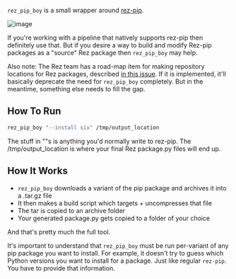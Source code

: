 ``rez_pip_boy`` is a small wrapper around [rez-pip](https://github.com/nerdvegas/rez/blob/a9f61980a9cebcf67df09023cccdcbf1b9edea66/wiki/pages/Pip.md).

![image](https://user-images.githubusercontent.com/10103049/79014221-4a5c7f80-7b1f-11ea-8855-d726654d709b.png)

If you're working with a pipeline that natively supports rez-pip then
definitely use that. But if you desire a way to build and modify Rez-pip
packages as a "source" Rez package then ``rez_pip_boy`` may help.

Also note: The Rez team has a road-map item for making
repository locations for Rez packages, described 
[in this issue](https://github.com/nerdvegas/rez/issues/673). 
If it is implemented, it'll basically deprecate the need for
``rez_pip_boy`` completely. But in the meantime, something else needs to
fill the gap.

## How To Run

```sh
rez_pip_boy "--install six" /tmp/output_location
```

The stuff in ""s is anything you'd normally write to rez-pip.
The /tmp/output_location is where your final Rez package.py files will
end up.


## How It Works

- ``rez_pip_boy`` downloads a variant of the pip package and archives it into a .tar.gz file
- It then makes a build script which targets + uncompresses that file
- The tar is copied to an archive folder
- Your generated package.py gets copied to a folder of your choice

And that's pretty much the full tool.

It's important to understand that ``rez_pip_boy`` must be run
per-variant of any pip package you want to install. For example, it
doesn't try to guess which Python versions you want to install for
a package. Just like regular ``rez-pip``. You have to provide that
information.
